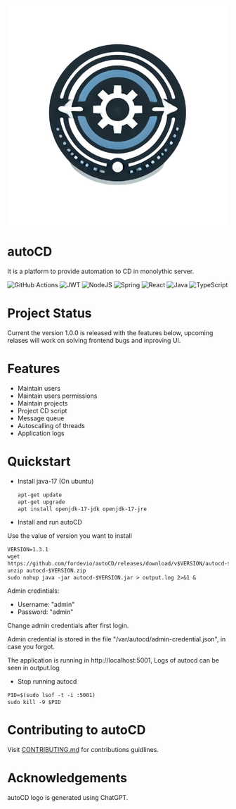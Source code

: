 ![Logo](assets/autocd-logo.png)

# autoCD
It is a platform to provide automation to CD in monolythic server.

![GitHub Actions](https://img.shields.io/badge/github%20actions-%232671E5.svg?style=for-the-badge&logo=githubactions&logoColor=white)
![JWT](https://img.shields.io/badge/JWT-black?style=for-the-badge&logo=JSON%20web%20tokens)
![NodeJS](https://img.shields.io/badge/node.js-6DA55F?style=for-the-badge&logo=node.js&logoColor=white)
![Spring](https://img.shields.io/badge/spring-%236DB33F.svg?style=for-the-badge&logo=spring&logoColor=white)
![React](https://img.shields.io/badge/react-%2320232a.svg?style=for-the-badge&logo=react&logoColor=%2361DAFB)
![Java](https://img.shields.io/badge/java-%23ED8B00.svg?style=for-the-badge&logo=openjdk&logoColor=white)
![TypeScript](https://img.shields.io/badge/typescript-%23007ACC.svg?style=for-the-badge&logo=typescript&logoColor=white)

# Project Status
Current the version 1.0.0 is released with the features below, upcoming relases will work on solving frontend bugs and inproving UI.

# Features
 - Maintain users
 - Maintain users permissions
 - Maintain projects
 - Project CD script
 - Message queue
 - Autoscalling of threads 
 - Application logs

 # Quickstart

 - Install java-17
   (On ubuntu)

   ```
   apt-get update
   apt-get upgrade
   apt install openjdk-17-jdk openjdk-17-jre
   ```

- Install and run autoCD

Use the value of version you want to install


```
VERSION=1.3.1
wget https://github.com/fordevio/autoCD/releases/download/v$VERSION/autocd-$VERSION.zip
unzip autocd-$VERSION.zip
sudo nohup java -jar autocd-$VERSION.jar > output.log 2>&1 &
```
Admin credintials:
- Username: "admin"
- Password: "admin"

Change admin credentials after first login.

Admin credential is stored in the file "/var/autocd/admin-credential.json", in case you forgot. 

The application is running in http://localhost:5001, Logs of autocd can be seen in output.log

- Stop running autocd

```
PID=$(sudo lsof -t -i :5001)
sudo kill -9 $PID
```


# Contributing to autoCD
 Visit [CONTRIBUTING.md](./docs/CONTRIBUTING.md) for contributions guidlines. 

# Acknowledgements
autoCD logo is generated using ChatGPT.